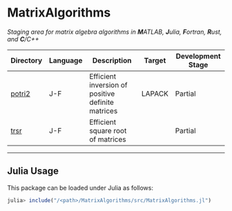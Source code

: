 # MatrixAlgorithms

_Staging area for matrix algebra algorithms in **M**ATLAB, **J**ulia, **F**ortran, **R**ust, and **C**/C++_

<div align="center">

  | Directory | Language | Description | Target | Development Stage |
  |---|---|---|---|---|
  | [potri2](https://github.com/aravindh-krishnamoorthy/MatrixAlgorithms/tree/main/potri2) | J-F | Efficient inversion of positive definite matrices | LAPACK | Partial |
  | [trsr](https://github.com/aravindh-krishnamoorthy/MatrixAlgorithms/tree/main/trsr) | J-F | Efficient square root of matrices |  | Partial |

</div>

---

## Julia Usage
This package can be loaded under Julia as follows:
```julia
julia> include("/<path>/MatrixAlgorithms/src/MatrixAlgorithms.jl")
```
